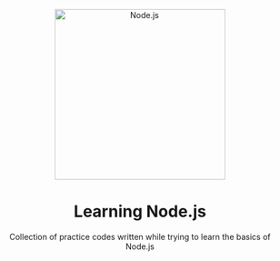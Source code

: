 <p align="center">
  <a href="https://nodejs.org/">
    <img
      alt="Node.js"
      src="https://nodejs.org/static/images/logo-light.svg"
      width="300"
    />
  </a>
</p>

<h1 align="center">Learning Node.js</h1>

<p align="center">
  Collection of practice codes written while trying to learn the basics of Node.js
</p>
